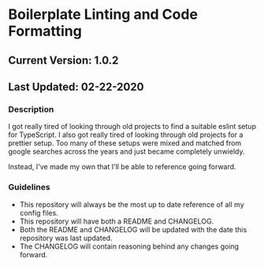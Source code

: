 # Boilerplate Linting and Code Formatting

## Current Version: 1.0.2

## Last Updated: 02-22-2020

### Description

I got really tired of looking through old projects to find a suitable eslint setup for TypeScript. I also got really tired of looking through old projects for a prettier setup. Too many of these setups were mixed and matched from google searches across the years and just became completely unwieldy.

Instead, I've made my own that I'll be able to reference going forward.

### Guidelines

- This repository will always be the most up to date reference of all my config files.
- This repository will have both a README and CHANGELOG.
- Both the README and CHANGELOG will be updated with the date this repository was last updated.
- The CHANGELOG will contain reasoning behind any changes going forward.
